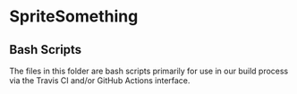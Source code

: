 # SpriteSomething

## Bash Scripts

The files in this folder are bash scripts primarily for use in our build process via the Travis CI and/or GitHub Actions interface.
